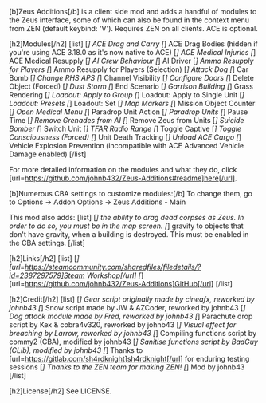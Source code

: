 [b]Zeus Additions[/b] is a client side mod and adds a handful of modules to the Zeus interface, some of which can also be found in the context menu from ZEN (default keybind: 'V'). Requires ZEN on all clients. ACE is optional.

[h2]Modules[/h2]
[list]
[*] ACE Drag and Carry
[*] ACE Drag Bodies (hidden if you're using ACE 3.18.0 as it's now native to ACE)
[*] ACE Medical Injuries
[*] ACE Medical Resupply
[*] AI Crew Behaviour
[*] AI Driver
[*] Ammo Resupply for Players
[*] Ammo Resupply for Players (Selection)
[*] Attack Dog
[*] Car Bomb
[*] Change RHS APS
[*] Channel Visibility
[*] Configure Doors
[*] Delete Object (Forced)
[*] Dust Storm
[*] End Scenario
[*] Garrison Building
[*] Grass Rendering
[*] Loadout: Apply to Group
[*] Loadout: Apply to Single Unit
[*] Loadout: Presets
[*] Loadout: Set
[*] Map Markers
[*] Mission Object Counter
[*] Open Medical Menu
[*] Paradrop Unit Action
[*] Paradrop Units
[*] Pause Time
[*] Remove Grenades from AI
[*] Remove Zeus from Units
[*] Suicide Bomber
[*] Switch Unit
[*] TFAR Radio Range
[*] Toggle Captive
[*] Toggle Consciousness (Forced)
[*] Unit Death Tracking
[*] Unload ACE Cargo
[*] Vehicle Explosion Prevention (incompatible with ACE Advanced Vehicle Damage enabled)
[/list]

For more detailed information on the modules and what they do, click [url=https://github.com/johnb432/Zeus-Additions#readme]here[/url].

[b]Numerous CBA settings to customize modules:[/b] To change them, go to Options -> Addon Options -> Zeus Additions - Main

This mod also adds:
[list]
[*] the ability to drag dead corpses as Zeus. In order to do so, you must be in the map screen.
[*] gravity to objects that don't have gravity, when a building is destroyed. This must be enabled in the CBA settings.
[/list]

[h2]Links[/h2]
[list]
[*] [url=https://steamcommunity.com/sharedfiles/filedetails/?id=2387297579]Steam Workshop[/url]
[*] [url=https://github.com/johnb432/Zeus-Additions]GitHub[/url]
[/list]

[h2]Credit[/h2]
[list]
[*] Gear script originally made by cineafx, reworked by johnb43
[*] Snow script made by JW & AZCoder, reworked by johnb43
[*] Dog attack module made by Fred, reworked by johnb43
[*] Parachute drop script by Kex & cobra4v320, reworked by johnb43
[*] Visual effect for breaching by Larrow, reworked by johnb43
[*] Compiling functions script by commy2 (CBA), modified by johnb43
[*] Sanitise functions script by BadGuy (CLib), modified by johnb43
[*] Thanks to [url=https://gitlab.com/sh4rdknight]sh4rdknight[/url] for enduring testing sessions
[*] Thanks to the ZEN team for making ZEN!
[*] Mod by johnb43
[/list]

[h2]License[/h2]
See LICENSE.
